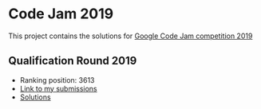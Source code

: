 # Code Jam 2019

This project contains the solutions for [Google Code Jam competition 2019](https://codejam.withgoogle.com/2018/challenges/0000000000051705/dashboard)

## Qualification Round 2019

* Ranking position: 3613
* [Link to my submissions](https://codejam.withgoogle.com/2018/challenges/0000000000051705/attempts/for/wachino)
* [Solutions](/Qualification%20Round)